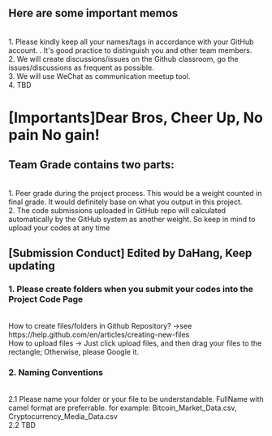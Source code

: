 <h2>Here are some important memos</h2>
<br>1. Please kindly keep all your names/tags in accordance with your GitHub account. <Better use your real name>. It's good practice to distinguish you and other team members.
<br>2. We will create discussions/issues on the Github classroom, go the issues/discussions as frequent as possible.
<br>3. We will use WeChat as communication meetup tool.
<br>4. TBD


<h1><b>[Importants]Dear Bros, Cheer Up, No pain No gain!</b></h1>
<h2>Team Grade contains two parts:</h2>
    <br>1. Peer grade during the project process. This would be a weight counted in final grade. It would definitely base on what you output in this project.
    <br>2. The code submissions uploaded in GitHub repo will calculated automatically by the GitHub system as another weight. So keep in mind to upload your codes at any time

<h2>[Submission Conduct] Edited by DaHang, Keep updating</h2>
<h3>1. Please create folders when you submit your codes into the Project Code Page</h3>
   <br>How to create files/folders in Github Repository? ->see https://help.github.com/en/articles/creating-new-files
   <br>How to upload files -> Just click upload files, and then drag your files to the rectangle; Otherwise, please Google it.
<br><h3>2. Naming Conventions</h3>
  <br>2.1 Please name your folder or your file to be understandable. FullName with camel format are preferrable.
        for example: Bitcoin_Market_Data.csv, Cryptocurrency_Media_Data.csv
  <br>2.2 TBD
